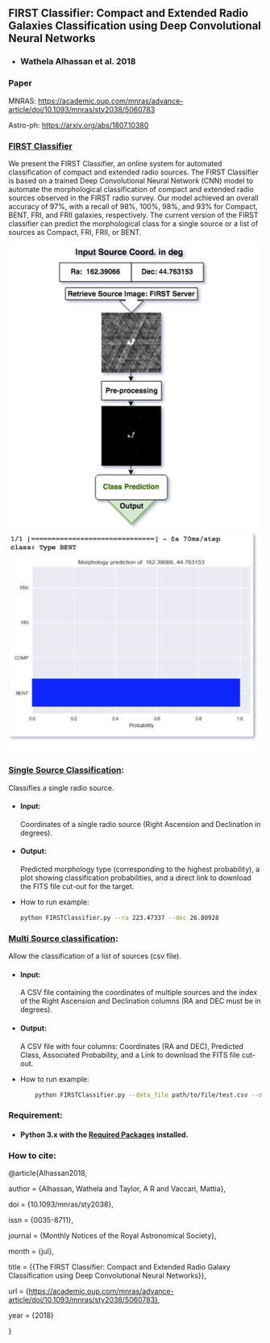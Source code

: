 ## FIRST Classifier: Compact and Extended Radio Galaxies Classification using Deep Convolutional Neural Networks
- ### Wathela Alhassan et al. 2018
### Paper
MNRAS: https://academic.oup.com/mnras/advance-article/doi/10.1093/mnras/sty2038/5060783


Astro-ph: https://arxiv.org/abs/1807.10380


### [FIRST Classifier](FIRSTClassifier.py)
We present the FIRST Classifier, an online system for automated classification of compact and extended radio sources. The FIRST Classifier is based on a trained Deep Convolutional Neural Network (CNN) model to automate the morphological classification of compact and extended radio sources observed in the FIRST radio survey. Our model achieved an overall accuracy of 97%, with a recall of 98%, 100%, 98%, and 93% for Compact, BENT, FRI, and FRII galaxies, respectively. The current version of the FIRST classifier can predict the morphological class for a single source or a list of sources as Compact, FRI, FRII, or BENT.

<img src="https://github.com/wathela/FIRST-CLASSIFIER/blob/master/Diagram.png" width=493px>

### [Single Source Classification](FIRSTClassifier.py):
Classifies a single radio source.
- #### Input: 
  Coordinates of a single radio source (Right Ascension and Declination in degrees).
- #### Output: 
  Predicted morphology type (corresponding to the highest probability), a plot showing classification probabilities, and a direct link to download the FITS file cut-out for the target.

- How to run example:
  ```bash
  python FIRSTClassifier.py --ra 223.47337 --dec 26.80928
  
### [Multi Source classification](FIRSTClassifier.py):
Allow the classification of a list of sources (csv file).
- #### Input: 
  A CSV file containing the coordinates of multiple sources and the index of the Right Ascension and Declination columns (RA and DEC must be in degrees).
- #### Output: 
  A CSV file with four columns: Coordinates (RA and DEC), Predicted Class, Associated Probability, and a Link to download the FITS file cut-out.

- How to run example:
	```bash
  		python FIRSTClassifier.py --data_file path/to/file/test.csv --out_dir results.csv --ra_col 0 --dec_col 1
  
  
### Requirement:
- #### Python 3.x with the [Required Packages](requirements.txt) installed.

### How to cite:
@article{Alhassan2018,

author = {Alhassan, Wathela and Taylor, A R and Vaccari, Mattia},

doi = {10.1093/mnras/sty2038},

issn = {0035-8711},

journal = {Monthly Notices of the Royal Astronomical Society},

month = {jul},

title = {{The FIRST Classifier: Compact and Extended Radio Galaxy Classification using Deep Convolutional Neural Networks}},

url = {https://academic.oup.com/mnras/advance-article/doi/10.1093/mnras/sty2038/5060783},

year = {2018}

}
